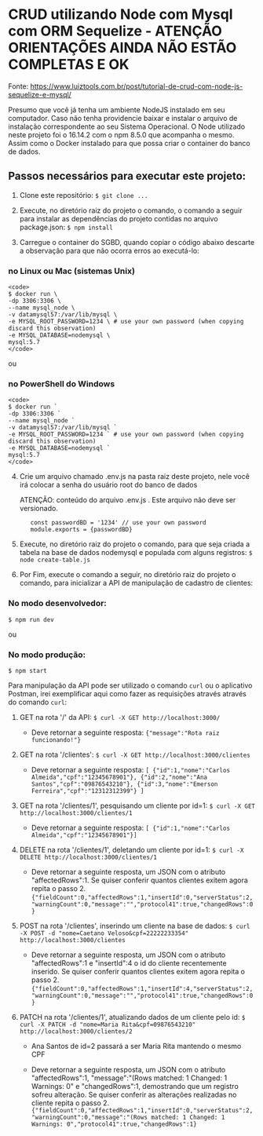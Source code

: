 # CRUD utilizando Node com Mysql com ORM Sequelize - ATENÇÃO ORIENTAÇÕES AINDA NÃO ESTÃO COMPLETAS E OK

Fonte: https://www.luiztools.com.br/post/tutorial-de-crud-com-node-js-sequelize-e-mysql/

Presumo que você já tenha um ambiente NodeJS instalado em seu computador. Caso não tenha providencie baixar e instalar o arquivo de instalação correspondente ao seu Sistema Operacional. O Node utilizado neste projeto foi o 16.14.2 com o npm 8.5.0 que acompanha o mesmo. Assim como o Docker instalado para que possa criar o container do banco de dados.

## Passos necessários para executar este projeto:

1. Clone este repositório:
   `$ git clone ...`

2. Execute, no diretório raiz do projeto o comando, o comando a seguir para instalar as dependências do projeto contidas no arquivo package.json:
   `$ npm install`

3. Carregue o container do SGBD, quando copiar o código abaixo descarte a observação para que não ocorra erros ao executá-lo:

### no Linux ou Mac (sistemas Unix)

    <code>
    $ docker run \
    -dp 3306:3306 \
    --name mysql_node \
    -v datamysql57:/var/lib/mysql \
    -e MYSQL_ROOT_PASSWORD=1234 \ # use your own password (when copying discard this observation)
    -e MYSQL_DATABASE=nodemysql \
    mysql:5.7
    </code>

ou

### no PowerShell do Windows

    <code>
    $ docker run `
    -dp 3306:3306 `
    --name mysql_node `
    -v datamysql57:/var/lib/mysql `
    -e MYSQL_ROOT_PASSWORD=1234 ` # use your own password (when copying discard this observation)
    -e MYSQL_DATABASE=nodemysql `
    mysql:5.7
    </code>

4. Crie um arquivo chamado .env.js na pasta raiz deste projeto, nele você irá colocar a senha do usuário root do banco de dados

   ATENÇÃO: conteúdo do arquivo .env.js . Este arquivo não deve ser versionado.

   ```
      const passwordBD = '1234' // use your own password
      module.exports = {passwordBD}
   ```

5. Execute, no diretório raiz do projeto o comando, para que seja criada a tabela na base de dados nodemysql e populada com alguns registros:
   `$ node create-table.js`

6. Por Fim, execute o comando a seguir, no diretório raiz do projeto o comando, para inicializar a API de manipulação de cadastro de clientes:

### No modo desenvolvedor:

`$ npm run dev`

ou

### No modo produção:

`$ npm start`

Para manipulação da API pode ser utilizado o comando `curl` ou o aplicativo Postman, irei exemplificar aqui como fazer as requisições através através do comando `curl`:

1. GET na rota '/' da API:
   `$ curl -X GET http://localhost:3000/`

   - Deve retornar a seguinte resposta:
     `{"message":"Rota raiz funcionando!"}`

2. GET na rota '/clientes':
   `$ curl -X GET http://localhost:3000/clientes`

   - Deve retornar a seguinte resposta:
     `[ {"id":1,"nome":"Carlos Almeida","cpf":"12345678901"}, {"id":2,"nome":"Ana Santos","cpf":"09876543210"}, {"id":3,"nome":"Emerson Ferreira","cpf":"12312312399"} ]`

3. GET na rota '/clientes/1', pesquisando um cliente por id=1:
   `$ curl -X GET http://localhost:3000/clientes/1`

   - Deve retornar a seguinte resposta:
     `[ {"id":1,"nome":"Carlos Almeida","cpf":"12345678901"}]`

4. DELETE na rota '/clientes/1', deletando um cliente por id=1:
   `$ curl -X DELETE http://localhost:3000/clientes/1`

   - Deve retornar a seguinte resposta, um JSON com o atributo "affectedRows":1. Se quiser conferir quantos clientes exitem agora repita o passo 2.
     `{"fieldCount":0,"affectedRows":1,"insertId":0,"serverStatus":2,"warningCount":0,"message":"","protocol41":true,"changedRows":0}`

5. POST na rota '/clientes', inserindo um cliente na base de dados:
   `$ curl -X POST -d "nome=Caetano Veloso&cpf=22222233354" http://localhost:3000/clientes`

   - Deve retornar a seguinte resposta, um JSON com o atributo "affectedRows":1 e "insertId":4 o id do cliente recentemente inserido. Se quiser conferir quantos clientes exitem agora repita o passo 2.
     `{"fieldCount":0,"affectedRows":1,"insertId":4,"serverStatus":2,"warningCount":0,"message":"","protocol41":true,"changedRows":0}`

6. PATCH na rota '/clientes/1', atualizando dados de um cliente pelo id:
   `$ curl -X PATCH -d "nome=Maria Rita&cpf=09876543210" http://localhost:3000/clientes/2`

   - Ana Santos de id=2 passará a ser Maria Rita mantendo o mesmo CPF

   - Deve retornar a seguinte resposta, um JSON com o atributo "affectedRows":1, "message":"(Rows matched: 1 Changed: 1 Warnings: 0" e "changedRows":1, demostrando que um registro sofreu alteração. Se quiser conferir as alterações realizadas no cliente repita o passo 2.
     `{"fieldCount":0,"affectedRows":1,"insertId":0,"serverStatus":2,"warningCount":0,"message":"(Rows matched: 1 Changed: 1 Warnings: 0","protocol41":true,"changedRows":1}`
